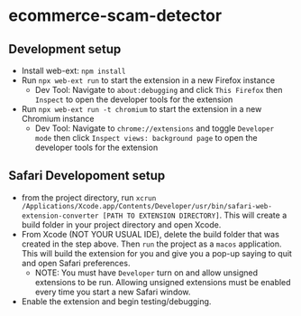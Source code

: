 # ecommerce-scam-detector

## Development setup

- Install web-ext: `npm install`
- Run `npx web-ext run` to start the extension in a new Firefox instance
  - Dev Tool: Navigate to `about:debugging` and click `This Firefox` then `Inspect` to open the developer tools for the extension
- Run `npx web-ext run -t chromium` to start the extension in a new Chromium instance
  - Dev Tool: Navigate to `chrome://extensions` and toggle `Developer mode` then click `Inspect views: background page` to open the developer tools for the extension

## Safari Developoment setup

- from the project directory, run `xcrun /Applications/Xcode.app/Contents/Developer/usr/bin/safari-web-extension-converter [PATH TO EXTENSION DIRECTORY]`. This will create a build folder in your project directory and open Xcode.
- From Xcode (NOT YOUR USUAL IDE), delete the build folder that was created in the step above. Then `run` the project as a `macos` application. This will build the extension for you and give you a pop-up saying to quit and open Safari preferences.
  - NOTE: You must have `Developer` turn on and allow unsigned extensions to be run. Allowing unsigned extensions must be enabled every time you start a new Safari window.
- Enable the extension and begin testing/debugging.
